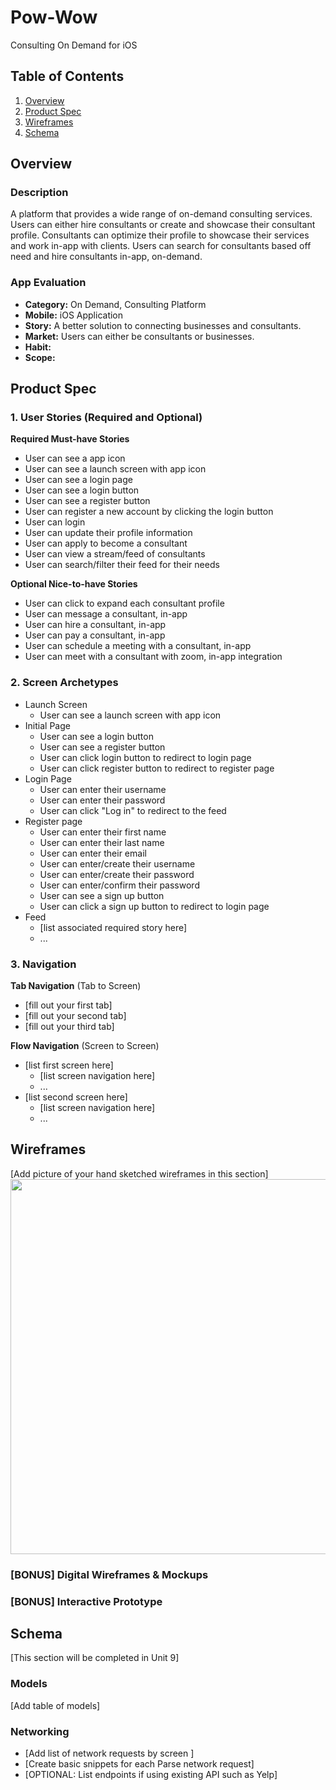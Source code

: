 # Pow-Wow
Consulting On Demand for iOS

## Table of Contents
1. [Overview](#Overview)
1. [Product Spec](#Product-Spec)
1. [Wireframes](#Wireframes)
2. [Schema](#Schema)

## Overview
### Description
A platform that provides a wide range of on-demand consulting services. Users can either hire consultants or create and showcase their consultant profile. Consultants can optimize their profile to showcase their services and work in-app with clients. Users can search for consultants based off need and hire consultants in-app, on-demand.

### App Evaluation
- **Category:** On Demand, Consulting Platform
- **Mobile:** iOS Application
- **Story:** A better solution to connecting businesses and consultants.
- **Market:** Users can either be consultants or businesses.
- **Habit:** 
- **Scope:**

## Product Spec

### 1. User Stories (Required and Optional)

**Required Must-have Stories**

* User can see a app icon
* User can see a launch screen with app icon
* User can see a login page
* User can see a login button
* User can see a register button
* User can register a new account by clicking the login button
* User can login 
* User can update their profile information
* User can apply to become a consultant
* User can view a stream/feed of consultants
* User can search/filter their feed for their needs

**Optional Nice-to-have Stories**

* User can click to expand each consultant profile
* User can message a consultant, in-app
* User can hire a consultant, in-app
* User can pay a consultant, in-app
* User can schedule a meeting with a consultant, in-app
* User can meet with a consultant with zoom, in-app integration

### 2. Screen Archetypes

* Launch Screen
   * User can see a launch screen with app icon
* Initial Page
   * User can see a login button
   * User can see a register button
   * User can click login button to redirect to login page
   * User can click register button to redirect to register page
* Login Page
   * User can enter their username
   * User can enter their password
   * User can click "Log in" to redirect to the feed
* Register page
   * User can enter their first name
   * User can enter their last name
   * User can enter their email
   * User can enter/create their username
   * User can enter/create their password
   * User can enter/confirm their password
   * User can see a sign up button
   * User can click a sign up button to redirect to login page
* Feed
   * [list associated required story here]
   * ...

### 3. Navigation

**Tab Navigation** (Tab to Screen)

* [fill out your first tab]
* [fill out your second tab]
* [fill out your third tab]

**Flow Navigation** (Screen to Screen)

* [list first screen here]
   * [list screen navigation here]
   * ...
* [list second screen here]
   * [list screen navigation here]
   * ...

## Wireframes
[Add picture of your hand sketched wireframes in this section]
<img src="YOUR_WIREFRAME_IMAGE_URL" width=600>

### [BONUS] Digital Wireframes & Mockups

### [BONUS] Interactive Prototype

## Schema 
[This section will be completed in Unit 9]
### Models
[Add table of models]
### Networking
- [Add list of network requests by screen ]
- [Create basic snippets for each Parse network request]
- [OPTIONAL: List endpoints if using existing API such as Yelp]
